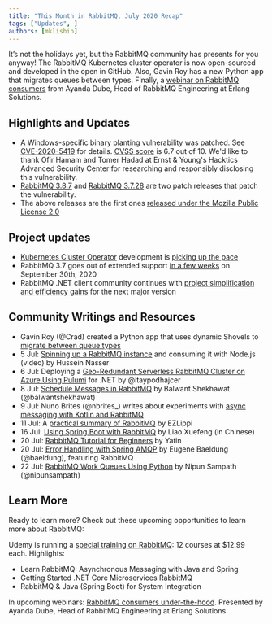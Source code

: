 ```yaml
---
title: "This Month in RabbitMQ, July 2020 Recap"
tags: ["Updates", ]
authors: [mklishin]
---
```


It’s not the holidays yet, but the RabbitMQ community has presents for you anyway!
The RabbitMQ Kubernetes cluster operator is now open-sourced and developed in the open in GitHub.
Also, Gavin Roy has a new Python app that migrates queues between types.
Finally, a [webinar on RabbitMQ consumers](https://www2.erlang-solutions.com/webinar-registration-1#pardot-form) from Ayanda Dube, Head of RabbitMQ Engineering at Erlang Solutions.

<!-- truncate -->

## Highlights and Updates

 * A Windows-specific binary planting vulnerability was patched. See [CVE-2020-5419](https://tanzu.vmware.com/security/cve-2020-5419) for details.
   [CVSS score](https://www.first.org/cvss/calculator/3.0#CVSS:3.0/AV:L/AC:L/PR:H/UI:N/S:U/C:H/I:H/A:H) is 6.7 out of 10.
   We'd like to thank Ofir Hamam and Tomer Hadad at Ernst & Young's Hacktics Advanced Security Center for researching and responsibly disclosing
   this vulnerability.
 * [RabbitMQ 3.8.7](https://github.com/rabbitmq/rabbitmq-server/releases/tag/v3.8.7) and [RabbitMQ 3.7.28](https://github.com/rabbitmq/rabbitmq-server/releases/tag/v3.7.28)
   are two patch releases that patch the vulnerability.
 * The above releases are the first ones [released under the Mozilla Public License 2.0](https://github.com/rabbitmq/rabbitmq-server/issues/2372)

## Project updates

 * [Kubernetes Cluster Operator](https://www.rabbitmq.com/kubernetes/operator/operator-overview.html) development is [picking up the pace](https://github.com/rabbitmq/cluster-operator/pulls?q=is%3Apr+is%3Aclosed)
 * RabbitMQ 3.7 goes out of extended support [in a few weeks](https://www.rabbitmq.com/versions.html) on September 30th, 2020
 * RabbitMQ .NET client community continues with [project simplification and efficiency gains](https://github.com/rabbitmq/rabbitmq-dotnet-client/pulls?q=is%3Apr+is%3Aclosed) for the next major version

## Community Writings and Resources

 * Gavin Roy (@Crad) created a Python app that uses dynamic Shovels to [migrate between queue types](https://gist.github.com/gmr/535c68a72b0338b3c4dd1832403422b1)
 * 5 Jul: [Spinning up a RabbitMQ instance](https://www.youtube.com/watch?v=eWiqa5SgxeA) and consuming it with Node.js (video) by Hussein Nasser
 * 6 Jul: Deploying a [Geo-Redundant Serverless RabbitMQ Cluster on Azure Using Pulumi](https://www.pulumi.com/blog/rabbitmq-azure/) for .NET by @itaypodhajcer
 * 8 Jul: [Schedule Messages in RabbitMQ](https://medium.com/swlh/delay-schedule-messages-in-rabbitmq-208b594cdc00) by Balwant Shekhawat (@balwantshekhawat)
 * 9 Jul:  Nuno Brites (@nbrites_) writes about experiments with [async messaging with Kotlin and RabbitMQ](https://medium.com/swlh/async-messaging-with-kotlin-and-rabbitmq-d69df1937b25)
 * 11 Jul: A [practical summary of RabbitMQ](http://www.ezlippi.com/blog/2020/07/rabbitmq-practice.html) by EZLippi
 * 16 Jul: [Using Spring Boot with RabbitMQ](https://www.ershicimi.com/p/de6004823c72e3e4805c5eee802c87a3) by Liao Xuefeng (in Chinese)
 * 20 Jul: [RabbitMQ Tutorial for Beginners](https://examples.javacodegeeks.com/rabbitmq-tutorial-for-beginners/) by Yatin
 * 20 Jul: [Error Handling with Spring AMQP](https://www.baeldung.com/spring-amqp-error-handling) by Eugene Baeldung (@baeldung), featuring RabbitMQ
 * 22 Jul: [RabbitMQ Work Queues Using Python](https://medium.com/@nipunsampath/rabbitmq-work-queues-using-python-d7663e3a2635) by Nipun Sampath (@nipunsampath)

## Learn More

Ready to learn more? Check out these upcoming opportunities to learn more about RabbitMQ:

Udemy is running a [special training on RabbitMQ](https://www.udemy.com/courses/search/?q=rabbitmq): 12 courses at $12.99 each. Highlights:

 * Learn RabbitMQ: Asynchronous Messaging with Java and Spring
 * Getting Started .NET Core Microservices RabbitMQ
 * RabbitMQ & Java (Spring Boot) for System Integration

In upcoming webinars: [RabbitMQ consumers under-the-hood](https://www2.erlang-solutions.com/webinar-registration-1#pardot-form).
Presented by Ayanda Dube, Head of RabbitMQ Engineering at Erlang Solutions.
